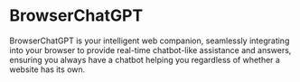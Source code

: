 # BrowserChatGPT
BrowserChatGPT is your intelligent web companion, seamlessly integrating into your browser to provide real-time chatbot-like assistance and answers, ensuring you always have a chatbot helping you regardless of whether a website has its own.
